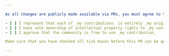```yaml
---

As all changes are publicly made available via PRs, you must agree to the terms before contributing:

- [ ] I represent that each of _my contributions_ is entirely _my original work_
- [ ] I have sole ownership of intellectual property rights to _my contribution_
- [ ] I approve that the community is free to use _my contribution_

Make sure that you have checked all tick boxes before this PR can be approved.

---
```

